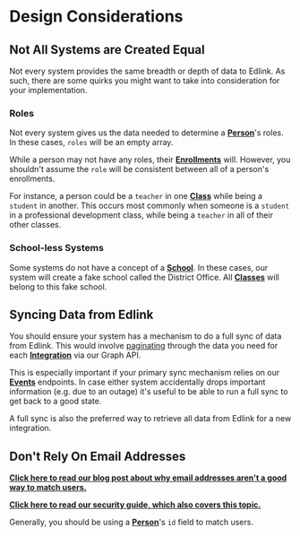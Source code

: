 # Design Considerations

## Not All Systems are Created Equal

Not every system provides the same breadth or depth of data to Edlink. As such, there are some quirks you might want to take into consideration for your implementation.

### Roles

Not every system gives us the data needed to determine a **[Person](../../api/v2.0/models/external/person)**'s roles. In these cases, `roles` will be an empty array. 

While a person may not have any roles, their **[Enrollments](../../api/v2.0/models/external/enrollment)**  will. However, you shouldn't assume the `role` will be consistent between all of a person's enrollments.

For instance, a person could be a `teacher` in one **[Class](../../api/v2.0/models/external/class)** while being a `student` in another. This occurs most commonly when someone is a `student` in a professional development class, while being a `teacher` in all of their other classes.

### School-less Systems

Some systems do not have a concept of a **[School](../../api/v2.0/models/external/school)**. In these cases, our system will create a fake school called the District Office. All **[Classes](../../api/v2.0/models/external/class)** will belong to this fake school.

## Syncing Data from Edlink

You should ensure your system has a mechanism to do a full sync of data from Edlink. This would involve [paginating](paginated-requests) through the data you need for each **[Integration](../../api/v2.0/models/internal/integration)** via our Graph API. 

This is especially important if your primary sync mechanism relies on our **[Events](../../api/v2.0/graph/events)** endpoints. In case either system accidentally drops important information (e.g. due to an outage) it's useful to be able to run a full sync to get back to a good state.

A full sync is also the preferred way to retrieve all data from Edlink for a new integration.

## Don't Rely On Email Addresses

**[Click here to read our blog post about why email addresses aren't a good way to match users.](https://ed.link/community/why-you-shouldnt-match-users-by-email-address/)**

**[Click here to read our security guide, which also covers this topic.](security)**

Generally, you should be using a **[Person](../../api/v2.0/models/external/person)**'s `id` field to match users.
